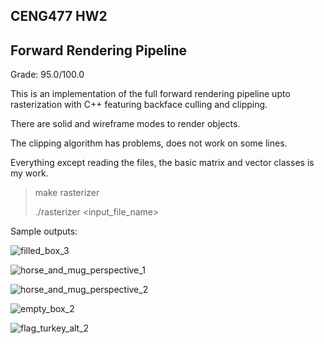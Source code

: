 ## CENG477 HW2

## Forward Rendering Pipeline

Grade: 95.0/100.0

This is an implementation of the full forward rendering pipeline upto rasterization with C++ featuring backface culling and clipping.

There are solid and wireframe modes to render objects.

The clipping algorithm has problems, does not work on some lines.

Everything except reading the files, the basic matrix and vector classes is my work.

>make rasterizer
>
>./rasterizer <input_file_name>


Sample outputs:


![filled_box_3](https://github.com/distortedfuzz/forward-rendering-pipeline/assets/90470997/1badb5a6-8072-4c70-8800-dc52d4886a95)


![horse_and_mug_perspective_1](https://github.com/distortedfuzz/forward-rendering-pipeline/assets/90470997/226d72dc-b60f-44ee-9367-4b2ecc7cc594)


![horse_and_mug_perspective_2](https://github.com/distortedfuzz/forward-rendering-pipeline/assets/90470997/1f374bdf-9748-4aad-bf9d-0b224c5bb2c1)


![empty_box_2](https://github.com/distortedfuzz/forward-rendering-pipeline/assets/90470997/60a85999-bd29-4019-8b9a-7ca0f6c5db32)


![flag_turkey_alt_2](https://github.com/distortedfuzz/forward-rendering-pipeline/assets/90470997/6f56cb2b-ee6f-4888-a0be-3ebbf76e96e9)
